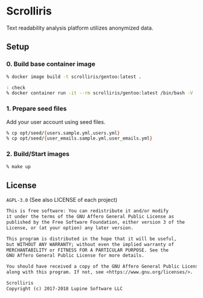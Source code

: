# Scrolliris

Text readability analysis platform utilizes anonymized data.


## Setup

### 0. Build base container image

```zsh
% docker image build -t scrolliris/gentoo:latest .

: check
% docker container run -it --rm scrolliris/gentoo:latest /bin/bash -V
```

### 1. Prepare seed files

Add your user account using seed files.

```zsh
% cp opt/seed/{users.sample.yml,users.yml}
% cp opt/seed/{user_emails.sample.yml,user_emails.yml}
```

### 2. Build/Start images

```zsh
% make up
```


## License

`AGPL-3.0` (See also LICENSE of each project)

```txt
This is free software: You can redistribute it and/or modify
it under the terms of the GNU Affero General Public License as
published by the Free Software Foundation, either version 3 of the
License, or (at your option) any later version.

This program is distributed in the hope that it will be useful,
but WITHOUT ANY WARRANTY; without even the implied warranty of
MERCHANTABILITY or FITNESS FOR A PARTICULAR PURPOSE. See the
GNU Affero General Public License for more details.

You should have received a copy of the GNU Affero General Public License
along with this program. If not, see <https://www.gnu.org/licenses/>.
```

```txt
Scrolliris
Copyright (c) 2017-2018 Lupine Software LLC
```
